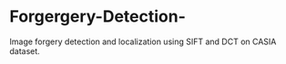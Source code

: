 # Forgergery-Detection-
Image forgery detection and localization using SIFT and DCT on CASIA dataset.
